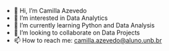 - 👋 Hi, I’m Camilla Azevedo
- 👀 I’m interested in Data Analytics
- 🌱 I’m currently learning Python and Data Analysis
- 💞️ I’m looking to collaborate on Data Projects
- 📫 How to reach me: camilla.azevedo@aluno.unb.br

<!---
CamillaDeAzevedo/CamillaDeAzevedo is a ✨ special ✨ repository because its `README.md` (this file) appears on your GitHub profile.
You can click the Preview link to take a look at your changes.
--->
